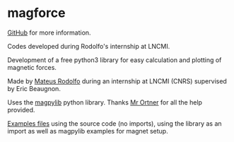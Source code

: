 # magforce
[GitHub](https://github.com/MateusRodolfo/magforce) for more information.

Codes developed during Rodolfo's internship at LNCMI.

Development of a free python3 library for easy calculation and plotting of magnetic forces.

Made by [Mateus Rodolfo](https://www.linkedin.com/in/mateusgrodolfo/) during an internship at LNCMI (CNRS) supervised by Eric Beaugnon.

Uses the [magpylib](https://www.sciencedirect.com/science/article/pii/S2352711020300170) python library. Thanks [Mr Ortner](https://www.linkedin.com/in/michael-ortner-b6b724143/) for all  the help provided.

[Examples files](https://github.com/MateusRodolfo/magforce/tree/master/examples) using the source code (no imports), using the library as an import as well as magpylib examples for magnet setup.
